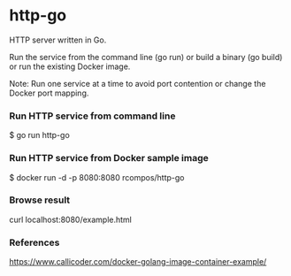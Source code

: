 # http-go

HTTP server written in Go.

Run the service from the command line (go run) or build a binary (go build) or run the existing Docker image.

Note: Run one service at a time to avoid port contention or change the Docker port mapping.

### Run HTTP service from command line

$ go run http-go

### Run HTTP service from Docker sample image

$ docker run -d -p 8080:8080 rcompos/http-go

### Browse result

curl localhost:8080/example.html


### References

https://www.callicoder.com/docker-golang-image-container-example/
